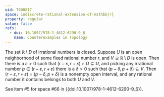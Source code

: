 ```yaml
---
uid: T000817
space: indiscrete-rational-extension-of-mathbb{r}
property: regular
value: false
refs:
  - doi: 10.1007/978-1-4612-6290-9_6
    name: Counterexamples in Topology
---
```

The set $\mathbb{R} \setminus D$ of irrational numbers is closed. Suppose $U$ is an open neighborhood of some fixed rational number $r$, and $V \supseteq \mathbb{R} \setminus D$ is open. Then there is a $\varepsilon > 0$ such that $( r - \varepsilon , r + \varepsilon ) \cap D \subseteq U$, and picking any irrational number $p \in ( r - \varepsilon , r + \varepsilon )$ there is a $\delta > 0$ such that $( p - \delta , p + \delta ) \subseteq V$. Then $( r - \varepsilon , r + \varepsilon ) \cap ( p - \delta , p + \delta )$ is a nonempty open interval, and any rational number it contains belongs to both $U$ and $V$.

See item #5 for space #66 in {{doi:10.1007/978-1-4612-6290-9_6}}.
